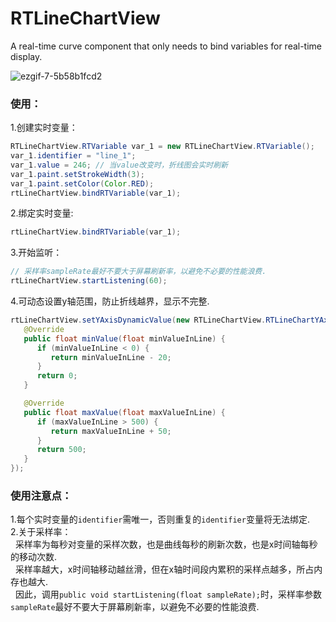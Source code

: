 # RTLineChartView
A real-time curve component that only needs to bind variables for real-time display.  

![ezgif-7-5b58b1fcd2](https://github.com/GitHubWanglei/RTLineChartView/assets/16434720/655b812c-966a-4cd9-9239-6c306a90cde7)

### 使用：   
1.创建实时变量：
   ```java
   RTLineChartView.RTVariable var_1 = new RTLineChartView.RTVariable();
   var_1.identifier = "line_1";
   var_1.value = 246; // 当value改变时，折线图会实时刷新
   var_1.paint.setStrokeWidth(3);
   var_1.paint.setColor(Color.RED);
   rtLineChartView.bindRTVariable(var_1);
   ```
2.绑定实时变量:
   ```java
   rtLineChartView.bindRTVariable(var_1);
   ```
3.开始监听：
   ```java
   // 采样率sampleRate最好不要大于屏幕刷新率，以避免不必要的性能浪费.
   rtLineChartView.startListening(60);
   ```
4.可动态设置y轴范围，防止折线越界，显示不完整.
   ```java
   rtLineChartView.setYAxisDynamicValue(new RTLineChartView.RTLineChartYAxisDynamicValue() {
      @Override
      public float minValue(float minValueInLine) {
         if (minValueInLine < 0) {
            return minValueInLine - 20;
         }
         return 0;
      }

      @Override
      public float maxValue(float maxValueInLine) {
         if (maxValueInLine > 500) {
            return maxValueInLine + 50;
         }
         return 500;
      }
   });
   ```
### 使用注意点：
1.每个实时变量的`identifier`需唯一，否则重复的`identifier`变量将无法绑定.   
2.关于采样率：    
&nbsp;&nbsp;采样率为每秒对变量的采样次数，也是曲线每秒的刷新次数，也是x时间轴每秒的移动次数.  
&nbsp;&nbsp;采样率越大，x时间轴移动越丝滑，但在x轴时间段内累积的采样点越多，所占内存也越大.   
&nbsp;&nbsp;因此，调用`public void startListening(float sampleRate);`时，采样率参数`sampleRate`最好不要大于屏幕刷新率，以避免不必要的性能浪费.
